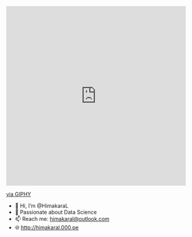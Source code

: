 <iframe src="https://giphy.com/embed/u2pmTWUi0MXjyrMaVj" width="480" height="480" style="" frameBorder="0" class="giphy-embed" allowFullScreen></iframe><p><a href="https://giphy.com/gifs/CapgeminiIndia-coding-techchallenge2020-techchallenge-u2pmTWUi0MXjyrMaVj">via GIPHY</a></p>

- 👋 Hi, I’m @HimakaraL
- 💞️ Passionate about Data Science
- 📫 Reach me: himakaral@outlook.com
- 🌐 http://himakaral.000.pe

<!---
HimakaraL/HimakaraL is a ✨ special ✨ repository because its `README.md` (this file) appears on your GitHub profile.
You can click the Preview link to take a look at your changes.
--->
